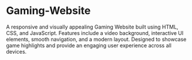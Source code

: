 # Gaming-Website
A responsive and visually appealing Gaming Website built using HTML, CSS, and JavaScript. Features include a video background, interactive UI elements, smooth navigation, and a modern layout. Designed to showcase game highlights and provide an engaging user experience across all devices.

